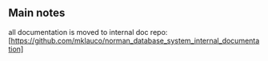 ## Main notes

all documentation is moved to internal doc repo: [https://github.com/mklauco/norman_database_system_internal_documentation]